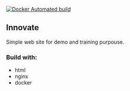 [![Docker Automated build](https://img.shields.io/docker/automated/jrottenberg/ffmpeg.svg)]()

## Innovate

Simple web site for demo and training purpouse.

### Build with:
- html
- nginx
- docker
